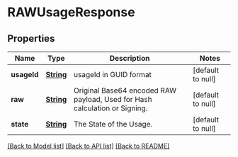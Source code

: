 # RAWUsageResponse
## Properties

Name | Type | Description | Notes
------------ | ------------- | ------------- | -------------
**usageId** | [**String**](string.md) | usageId in GUID format | [default to null]
**raw** | [**String**](string.md) | Original Base64 encoded RAW payload, Used for Hash calculation or Signing. | [default to null]
**state** | [**String**](string.md) | The State of the Usage. | [default to null]

[[Back to Model list]](../README.md#documentation-for-models) [[Back to API list]](../README.md#documentation-for-api-endpoints) [[Back to README]](../README.md)

